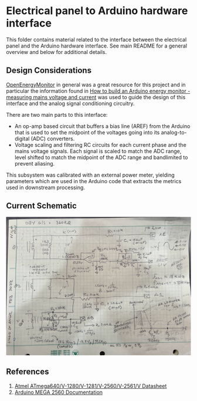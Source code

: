 # Electrical panel to Arduino hardware interface

This folder contains material related to the interface between the electrical panel and the Arduino hardware interface. See main README for a general overview and below for additional details.

## Design Considerations
[OpenEnergyMonitor](https://openenergymonitor.org/) in general was a great resource for this project and in particular the information found in [How to build an Arduino energy monitor - measuring mains voltage and current](https://learn.openenergymonitor.org/electricity-monitoring/ctac) was used to guide the design of this interface and the analog signal conditioning circuitry.

There are two main parts to this interface:
* An op-amp based circuit that buffers a bias line (AREF) from the Arduino that is used to set the midpoint of the voltages going into its analog-to-digital (ADC) converters.
* Voltage scaling and filtering RC circuits for each current phase and the mains voltage signals. Each signal is scaled to match the ADC range, level shifted to match the midpoint of the ADC range and bandlimited to prevent aliasing.

This subsystem was calibrated with an external power meter, yielding parameters which are used in the Arduino code that extracts the metrics used in downstream processing.

## Current Schematic

![Alt text](../img/analog-signal-conditioning.jpg?raw=true "Analog Signal Conditioning Schematic")

## References

1. [Atmel ATmega640/V-1280/V-1281/V-2560/V-2561/V Datasheet](https://ww1.microchip.com/downloads/en/devicedoc/atmel-2549-8-bit-avr-microcontroller-atmega640-1280-1281-2560-2561_datasheet.pdf)
2. [Arduino MEGA 2560 Documentation](https://store-usa.arduino.cc/products/arduino-mega-2560-rev3?selectedStore=us)